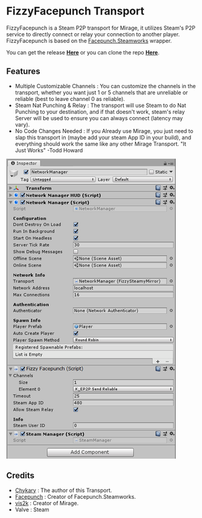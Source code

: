 # FizzyFacepunch Transport

FizzyFacepunch is a Steam P2P transport for Mirage, it utilizes Steam's P2P service to directly connect or relay your connection to another player. FizzyFacepunch is based on the [Facepunch.Steamworks](https://github.com/Facepunch/Facepunch.Steamworks) wrapper.

You can get the release **[Here](https://github.com/Chykary/FizzyFacepunch/releases)** or you can clone the repo **[Here](https://github.com/Chykary/FizzyFacepunch)**.

## Features

* Multiple Customizable Channels : You can customize the channels in the transport, whether you want just 1 or 5 channels that are unreliable or reliable (best to leave channel 0 as reliable).
* Steam Nat Punching & Relay : The transport will use Steam to do Nat Punching to your destination, and if that doesn't work, steam's relay Server will be used to ensure you can always connect (latency may vary).
* No Code Changes Needed : If you Already use Mirage, you just need to slap this transport in (maybe add your steam App ID in your build), and everything should work the same like any other Mirage Transport. "It Just Works" -Todd Howard

![The FizzySteamworks Transport component in the Inspector window](FizzyFacepunch.PNG)

## Credits
* [Chykary](https://github.com/Chykary/FizzyFacepunch) : The author of this Transport.
* [Facepunch](https://github.com/Facepunch) : Creator of Facepunch.Steamworks.
* [vis2k](https://github.com/vis2k) : Creator of Mirage.
* Valve : Steam
